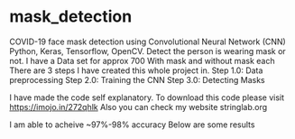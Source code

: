 # mask_detection
COVID-19 face mask detection using Convolutional Neural Network (CNN) Python, Keras, Tensorflow, OpenCV.
Detect the person is wearing mask or not.
I have a Data set for approx 700 With mask and without mask each
There are 3 steps I have created this whole project in.
Step 1.0: Data preprocessing
Step 2.0: Training the CNN
Step 3.0: Detecting Masks

I have made the code self explanatory.
To download this code please visit https://imojo.in/272qhlk
Also you can check my website stringlab.org

I am able to acheive ~97%-98% accuracy 
Below are some results
